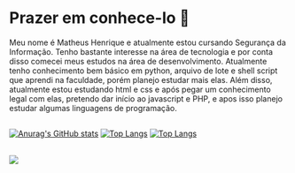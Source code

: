 <h1>Prazer em conhece-lo 👋</h1>

Meu nome é Matheus Henrique e atualmente estou cursando Segurança da Informação. Tenho bastante interesse na área de tecnologia e por conta disso comecei meus estudos na área de desenvolvimento. Atualmente tenho conhecimento bem básico em python, arquivo de lote e shell script que aprendi na faculdade, porém planejo estudar mais elas. Além disso, atualmente estou estudando html e css e após pegar um conhecimento legal com elas, pretendo dar início ao javascript e PHP, e apos isso planejo estudar algumas linguagens de programação.
##

[![Anurag's GitHub stats](https://github-readme-stats.vercel.app/api?username=matlima11)](https://github.com/matlima11/github-readme-stats) [![Top Langs](https://github-readme-stats.vercel.app/api/top-langs/?username=matlima11)](https://github.com/matlima11/github-readme-stats)
[![Top Langs](https://github-readme-stats.vercel.app/api/top-langs/?username=matlima11)](https://github.com/matlima11/github-readme-stats)
<br>
<br>
<div>
<a href="https://www.linkedin.com/in/matheus-lima-7221351a2/" targat="_blank"> <img src="https://img.shields.io/badge/-LinkedIn-blue" target="_blank"></a>
</div>
